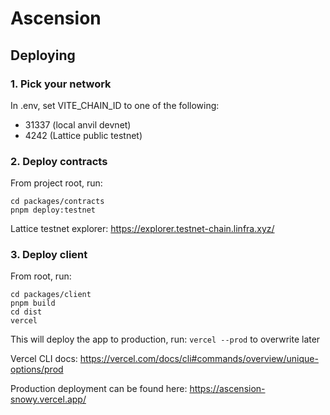 # Ascension

## Deploying 
### 1. Pick your network
In .env, set VITE_CHAIN_ID to one of the following:
- 31337 (local anvil devnet) 
- 4242 (Lattice public testnet)

### 2. Deploy contracts
From project root, run:
```
cd packages/contracts 
pnpm deploy:testnet
```
Lattice testnet explorer: https://explorer.testnet-chain.linfra.xyz/

### 3. Deploy client
From root, run:
```
cd packages/client
pnpm build
cd dist
vercel
```
This will deploy the app to production, run: ```vercel --prod``` to overwrite later

Vercel CLI docs: https://vercel.com/docs/cli#commands/overview/unique-options/prod

Production deployment can be found here: https://ascension-snowy.vercel.app/
